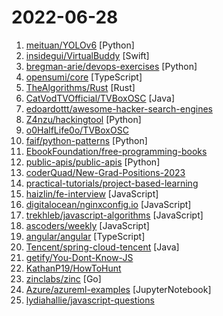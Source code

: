 # 2022-06-28

1. [meituan/YOLOv6](https://github.com/meituan/YOLOv6 "YOLOv6: a single-stage object detection framework dedicated to industrial applications.") [Python]
2. [insidegui/VirtualBuddy](https://github.com/insidegui/VirtualBuddy "Virtualize macOS 12 and later on Apple Silicon") [Swift]
3. [bregman-arie/devops-exercises](https://github.com/bregman-arie/devops-exercises "Linux, Jenkins, AWS, SRE, Prometheus, Docker, Python, Ansible, Git, Kubernetes, Terraform, OpenStack, SQL, NoSQL, Azure, GCP, DNS, Elastic, Network, Virtualization. DevOps Interview Questions") [Python]
4. [opensumi/core](https://github.com/opensumi/core "🚀 A framework helps you quickly build Cloud or Desktop IDE products.") [TypeScript]
5. [TheAlgorithms/Rust](https://github.com/TheAlgorithms/Rust "All Algorithms implemented in Rust") [Rust]
6. [CatVodTVOfficial/TVBoxOSC](https://github.com/CatVodTVOfficial/TVBoxOSC "开发阶段请不要提没有意义的PR，也不要用PR来提意见！") [Java]
7. [edoardottt/awesome-hacker-search-engines](https://github.com/edoardottt/awesome-hacker-search-engines "A list of search engines useful during Penetration testing, vulnerability assessments, red team operations, bug bounty and more") 
8. [Z4nzu/hackingtool](https://github.com/Z4nzu/hackingtool "ALL IN ONE Hacking Tool For Hackers") [Python]
9. [o0HalfLife0o/TVBoxOSC](https://github.com/o0HalfLife0o/TVBoxOSC "") 
10. [faif/python-patterns](https://github.com/faif/python-patterns "A collection of design patterns/idioms in Python") [Python]
11. [EbookFoundation/free-programming-books](https://github.com/EbookFoundation/free-programming-books "📚 Freely available programming books") 
12. [public-apis/public-apis](https://github.com/public-apis/public-apis "A collective list of free APIs") [Python]
13. [coderQuad/New-Grad-Positions-2023](https://github.com/coderQuad/New-Grad-Positions-2023 "A collection of New Grad full time roles in SWE, Quant, and PM.") 
14. [practical-tutorials/project-based-learning](https://github.com/practical-tutorials/project-based-learning "Curated list of project-based tutorials") 
15. [haizlin/fe-interview](https://github.com/haizlin/fe-interview "前端面试每日 3+1，以面试题来驱动学习，提倡每日学习与思考，每天进步一点！每天早上5点纯手工发布面试题（死磕自己，愉悦大家），5000+道前端面试题全面覆盖，HTML/CSS/JavaScript/Vue/React/Nodejs/TypeScript/ECMAScritpt/Webpack/Jquery/小程序/软技能……") [JavaScript]
16. [digitalocean/nginxconfig.io](https://github.com/digitalocean/nginxconfig.io "⚙️ NGINX config generator on steroids 💉") [JavaScript]
17. [trekhleb/javascript-algorithms](https://github.com/trekhleb/javascript-algorithms "📝 Algorithms and data structures implemented in JavaScript with explanations and links to further readings") [JavaScript]
18. [ascoders/weekly](https://github.com/ascoders/weekly "前端精读周刊。帮你理解最前沿、实用的技术。") [JavaScript]
19. [angular/angular](https://github.com/angular/angular "The modern web developer’s platform") [TypeScript]
20. [Tencent/spring-cloud-tencent](https://github.com/Tencent/spring-cloud-tencent "Spring Cloud Tencent is a Spring Boot based Service Governance Framework provided by Tencent, including service discovery, traffic control, circuitbreak, ratelimit, config and so on.") [Java]
21. [getify/You-Dont-Know-JS](https://github.com/getify/You-Dont-Know-JS "A book series on JavaScript. @YDKJS on twitter.") 
22. [KathanP19/HowToHunt](https://github.com/KathanP19/HowToHunt "Tutorials and Things to Do while Hunting Vulnerability.") 
23. [zinclabs/zinc](https://github.com/zinclabs/zinc "ZincSearch. A lightweight alternative to elasticsearch that requires minimal resources, written in Go.") [Go]
24. [Azure/azureml-examples](https://github.com/Azure/azureml-examples "Official community-driven Azure Machine Learning examples, tested with GitHub Actions.") [JupyterNotebook]
25. [lydiahallie/javascript-questions](https://github.com/lydiahallie/javascript-questions "A long list of (advanced) JavaScript questions, and their explanations ✨") 
